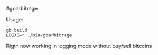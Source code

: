 #goarbitrage

Usage:

```
gb build
LOGXI=* ./bin/goarbitrage
```

Rigth now working in logging mode without buy/sell bitcoins